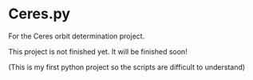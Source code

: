 # Ceres.py
For the Ceres orbit determination project.

This project is not finished yet. It will be finished soon!

(This is my first python project so the scripts are difficult to understand)
